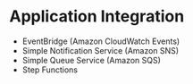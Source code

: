 # Application Integration

* EventBridge (Amazon CloudWatch Events)
* Simple Notification Service (Amazon SNS)
* Simple Queue Service (Amazon SQS)
* Step Functions
